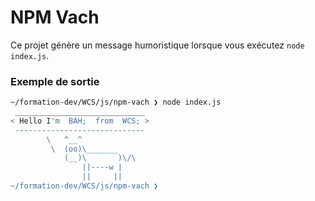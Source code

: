 # NPM Vach

Ce projet génère un message humoristique lorsque vous exécutez `node index.js`.

### Exemple de sortie

```bash
~/formation-dev/WCS/js/npm-vach ❯ node index.js                                           16:11:38
 _____________________________
< Hello I'm  BAH;  from  WCS; >
 -----------------------------
        \   ^__^
         \  (oo)\_______
            (__)\       )\/\
                ||----w |
                ||     ||
~/formation-dev/WCS/js/npm-vach ❯